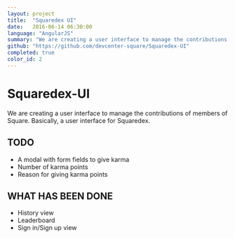 ```yaml
---
layout: project
title:  "Squaredex UI"
date:   2016-06-14 06:30:00
language: "AngularJS"
summary: "We are creating a user interface to manage the contributions of members of Square"
github: "https://github.com/devcenter-square/Squaredex-UI"
completed: true
color_id: 2
---
```


# Squaredex-UI
We are creating a user interface to manage the contributions of members of Square. Basically, a user interface for Squaredex.

## TODO
- A modal with form fields to give karma
- Number of karma points
- Reason for giving karma points  


## WHAT HAS BEEN DONE
- History view
- Leaderboard
- Sign in/Sign up view

